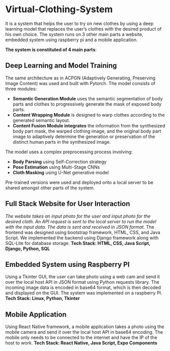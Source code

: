 # Virtual-Clothing-System
It is a system that helps the user to try on new clothes by using a deep learning model that replaces the user’s clothes with the desired product of his own choice. The system runs on 3 other main parts a website, embedded system using raspberry pi and a mobile application.

**The system is constituted of 4 main parts**:
## Deep Learning and Model Training 
The same architecture as in ACPGN (Adaptively Generating, Preserving Image Content) was used and built with Pytorch. 
The model consists of three modules:
* **Semantic Generation Module** uses the semantic segmentation of body parts and clothes to progressively generate the mask of exposed body parts.
* **Content Wrapping Module** is designed to warp clothes according to the generated semantic layout.
* **Content Fusion Module integrates** the information from the synthesized body part mask, the warped clothing image, and the original body part image to adaptively determine the generation or preservation of the distinct human parts in the synthesized image.

The model uses a complex preprocessing process involving:
* **Body Parsing** using Self-Correction strategy
* **Pose Estimation** using Multi-Stage CNNs
* **Cloth Masking** using U-Net generative model

Pre-trained versions were used and deployed onto a local server to be shared amongst other parts of the system. 

## Full Stack Website for User Interaction
*The website takes an input photo for the user and input photo for the desired cloth. An API request is sent to the local server to run the model with the input data. The data is sent and received in JSON format.* 
The frontend was designed using bootstrap framework, HTML, CSS, and Java Script. We implemented the backend using Django framework along with SQL-Lite for database storage. **Tech Stack: HTML, CSS, Java Script, Django, Python, SQL**

## Embedded System using Raspberry PI
Using a Tkinter GUI, the user can take photo using a web cam and send it over the local host API in JSON format using Python requests library. The incoming image data is encoded in base64 format, which is then decoded and displayed on the GUI. The system was implemented on a raspberry PI. **Tech Stack: Linux, Python, Tkinter**

## Mobile Application
Using React Native framework, a mobile application takes a photo using the mobile camera and send it over the local host API in base64 encoding. The mobile only needs to be connected to the internet and have the IP of the host to work. **Tech Stack: React Native, Java Script, Expo Components**




